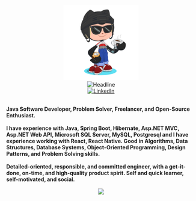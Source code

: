 <div>
    <div align=center>
        <img src="https://raw.githubusercontent.com/AhmedFathyDev/AhmedFathyDev/main/GitHub.png" alt="GitHub Octocat Drinking a Cup of Coffee" height="200">
    </div>
    <div align=center>
        <img src="https://readme-typing-svg.herokuapp.com?color=%236FDA44&size=32&center=true&vCenter=true&width=600&height=50&lines=Hi+there+I'm+Kerem+%F0%9F%91%8B;Java+Developer;Problem+Solver;Freelancer;Open-Source+Enthusiast;Writing+code+is+art+🎨" alt="Headline" />
    </div>
    <div align=center>
        <a href="https://www.linkedin.com/in/yildirim-kerem/"><img src="https://img.shields.io/badge/Linkedin-0077b5?style=flat&logo=linkedin" alt="LinkedIn" /></a>
    </div>
    <div align=left>
        <br>
        <p>
            <strong>
                Java Software Developer, Problem Solver, Freelancer, and Open-Source Enthusiast.<br><br>
                I have experience with Java, Spring Boot, Hibernate, Asp.NET MVC, Asp.NET Web API, Microsoft SQL Server, MySQL, Postgresql and I have experience working with React, React Native. Good in Algorithms, Data Structures, Database Systems, Object-Oriented Programming, Design Patterns, and Problem Solving skills.<br><br>
                 Detailed-oriented, responsible, and committed engineer, with a get-it-done, on-time, and high-quality product spirit. Self and quick learner, self-motivated, and social.
            </strong>
        </p>
    </div>
    <div align=center>
           <img src="https://camo.githubusercontent.com/9c3236ebaea808f13dc95878887ad4da2925290e8b169b0b071435033b952c7e/68747470733a2f2f6d656469612e67697068792e636f6d2f6d656469612f4e4576507a5a386264315634592f67697068792e6769663f6369643d656366303565343765306361353566623739323639303432323966613036356665666438396637633530653934366432267269643d67697068792e6769662663743d67" align="center" height="325" data-canonical-src="https://media.giphy.com/media/NEvPzZ8bd1V4Y/giphy.gif?cid=ecf05e47e0ca55fb7926904229fa065fefd89f7c50e946d2&amp;rid=giphy.gif&amp;ct=g" style="max-width: 100%;">
        <br>
        <br>
    </div>
 
</div>
   


